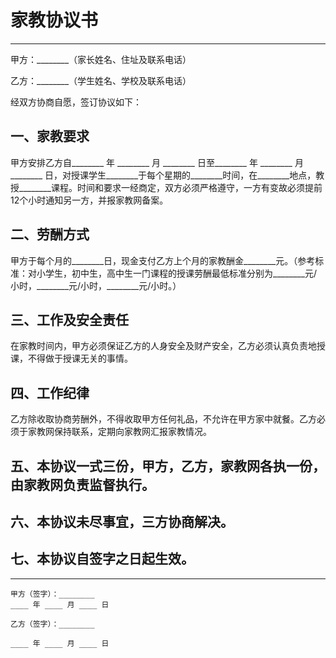 # 家教协议书

---

甲方：________（家长姓名、住址及联系电话）

乙方：________（学生姓名、学校及联系电话）

经双方协商自愿，签订协议如下：

## 一、家教要求

甲方安排乙方自________ 年 ________ 月 ________ 日至________ 年 ________ 月 ________ 日，对授课学生________于每个星期的________时间，在________地点，教授________课程。时间和要求一经商定，双方必须严格遵守，一方有变故必须提前12个小时通知另一方，并报家教网备案。

## 二、劳酬方式

甲方于每个月的________日，现金支付乙方上个月的家教酬金________元。（参考标准：对小学生，初中生，高中生一门课程的授课劳酬最低标准分别为________元/小时，________元/小时，________元/小时。）

## 三、工作及安全责任

在家教时间内，甲方必须保证乙方的人身安全及财产安全，乙方必须认真负责地授课，不得做于授课无关的事情。

## 四、工作纪律

乙方除收取协商劳酬外，不得收取甲方任何礼品，不允许在甲方家中就餐。乙方必须于家教网保持联系，定期向家教网汇报家教情况。

## 五、本协议一式三份，甲方，乙方，家教网各执一份，由家教网负责监督执行。

## 六、本协议未尽事宜，三方协商解决。

## 七、本协议自签字之日起生效。

---

```
甲方（签字）：________ 
____ 年 ____ 月 ____ 日

乙方（签字）：________

____ 年 ____ 月 ____ 日
```